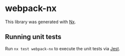 # webpack-nx

This library was generated with [Nx](https://nx.dev).

## Running unit tests

Run `nx test webpack-nx` to execute the unit tests via [Jest](https://jestjs.io).
